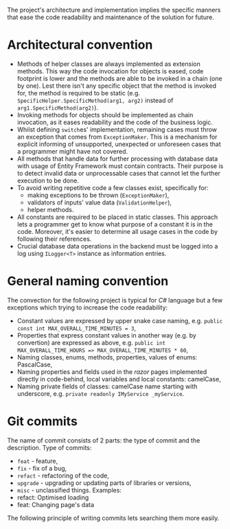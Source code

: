 ﻿
The project's architecture and implementation implies the specific manners that ease the code readability and maintenance of the solution for future.

# Architectural convention

* Methods of helper classes are always implemented as extension methods. This way the code invocation for objects is eased, code footprint is lower and the methods are able to be invoked in a chain (one by one). Lest there isn't any specific object that the method is invoked for, the method is required to be static (e.g. ```SpecificHelper.SpecificMethod(arg1, arg2)``` instead of ```arg1.SpecificMethod(arg2)```).
* Invoking methods for objects should be implemented as chain invocation, as it eases readability and the code of the business logic.
* Whilst defining ```switch```es' implementation, remaining cases must throw an exception that comes from ```ExceptionMaker```. This is a mechanism for explicit informing of unsupported, unexpected or unforeseen cases that a programmer might have not covered.
* All methods that handle data for further processing with database data with usage of Entity Framework must contain contracts. Their purpose is to detect invalid data or unprocessable cases that cannot let the further execution to be done.
* To avoid writing repetitive code a few classes exist, specifically for:
	* making exceptions to be thrown (```ExceptionMaker```),
	* validators of inputs' value data (```ValidationHelper```),
	* helper methods.
* All constants are required to be placed in static classes. This approach lets a programmer get to know what purpose of a constant it is in the code. Moreover, it's easier to determine all usage cases in the code by following their references.
* Crucial database data operations in the backend must be logged into a log using ```ILogger<T>``` instance as information entries.


# General naming convention

The convection for the following project is typical for _C#_ language but a few exceptions which trying to increase the code readability:
* Constant values are expressed by upper snake case naming, e.g. ```public const int MAX_OVERALL_TIME_MINUTES = 3```,
* Properties that express constant values in another way (e.g. by convertion) are expressed as above, e.g. ```public int MAX_OVERALL_TIME_HOURS => MAX_OVERALL_TIME_MINUTES * 60```,
* Naming classes, enums, methods, properties, values of enums: PascalCase,
* Naming properties and fields used in the _razor_ pages implemented directly in code-behind, local variables and local constants: camelCase,
* Naming private fields of classes: camelCase name starting with underscore, e.g. ```private readonly IMyService _myService```.


# Git commits
The name of commit consists of 2 parts: the type of commit and the description.
Type of commits:
* ```feat``` - feature,
* ```fix``` - fix of a bug,
* ```refact``` - refactoring of the code,
* ```upgrade``` - upgrading or updating parts of libraries or versions,
* ```misc``` - unclassified things.
Examples:
* refact: Optimised loading
* feat: Changing page's data

The following principle of writing commits lets searching them more easily.